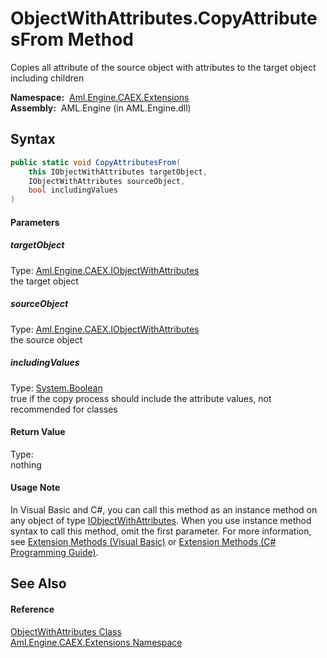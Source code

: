 ObjectWithAttributes.CopyAttributesFrom Method
==============================================
Copies all attribute of the source object with attributes to the target object including children

  **Namespace:**  [Aml.Engine.CAEX.Extensions][1]  
  **Assembly:**  AML.Engine (in AML.Engine.dll)

Syntax
------

```csharp
public static void CopyAttributesFrom(
	this IObjectWithAttributes targetObject,
	IObjectWithAttributes sourceObject,
	bool includingValues
)
```

#### Parameters

##### *targetObject*
Type: [Aml.Engine.CAEX.IObjectWithAttributes][2]  
the target object

##### *sourceObject*
Type: [Aml.Engine.CAEX.IObjectWithAttributes][2]  
the source object

##### *includingValues*
Type: [System.Boolean][3]  
 true if the copy process should include the attribute values, not recommended for classes

#### Return Value
Type:   
nothing
#### Usage Note
In Visual Basic and C#, you can call this method as an instance method on any object of type [IObjectWithAttributes][2]. When you use instance method syntax to call this method, omit the first parameter. For more information, see [Extension Methods (Visual Basic)][4] or [Extension Methods (C# Programming Guide)][5].

See Also
--------

#### Reference
[ObjectWithAttributes Class][6]  
[Aml.Engine.CAEX.Extensions Namespace][1]  

[1]: ../README.md
[2]: ../../Aml.Engine.CAEX/IObjectWithAttributes/README.md
[3]: https://docs.microsoft.com/dotnet/api/system.boolean
[4]: https://docs.microsoft.com/dotnet/visual-basic/programming-guide/language-features/procedures/extension-methods
[5]: https://docs.microsoft.com/dotnet/csharp/programming-guide/classes-and-structs/extension-methods
[6]: README.md
[7]: https://www.automationml.org
[8]: ../../icons/logoShade.png